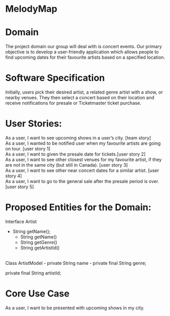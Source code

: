 # MelodyMap

# Domain
The project domain our group will deal with is concert events. Our primary objective is to develop a user-friendly
application which allows people to find upcoming dates for their favourite artists based on a specified location. 

# Software Specification
Initially, users pick their desired artist, a related genre artist with a show, or nearby venues. They then select a 
concert based on their location and receive notifications for presale or Ticketmaster ticket purchase.

# User Stories:
As a user, I want to see upcoming shows in a user’s city. [team story] <br />
As a user, I wanted to be notified user when my favourite artists are going on tour. [user story 1] <br />
As a user, I want to given the presale date for tickets.[user story 2] <br />
As a user, I want to see other closest venues for my favourite artist, if they are not in the same city (but still in Canada). [user story 3] <br />
As a user, I want to see other near concert dates for a similar artist. [user story 4] <br />
As a user, I want to go to the general sale after the presale period is over. [user story 5] <br />


# Proposed Entities for the Domain:
Interface Artist
- String getName();
  - String getName()
  - String getGenre()
  - String getArtistId()
<br />
Class ArtistModel
- private String name
- private final String genre;

private final String artistId;

# Core Use Case
As a user, I want to be presented with upcoming shows in my city.

